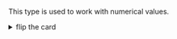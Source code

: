This type is used to work with numerical values.

<details>
<summary>flip the card</summary>
<br>

# `"number"`

```js
'use strict';

let bananas = 12;

console.log(bananas);
console.log(typeof bananas);
```

</details>
